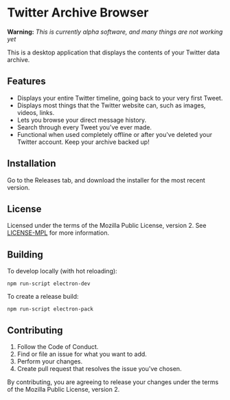 # Twitter Archive Browser

**Warning:** *This is currently alpha software, and many things
are not working yet*

This is a desktop application that displays the contents of your Twitter
data archive.

## Features

- Displays your entire Twitter timeline, going back to your very first
  Tweet.
- Displays most things that the Twitter website can, such as images,
  videos, links.
- Lets you browse your direct message history.
- Search through every Tweet you've ever made.
- Functional when used completely offline or after you've deleted your
  Twitter account. Keep your archive backed up!

## Installation

Go to the Releases tab, and download the installer for the most recent
version.

## License

Licensed under the terms of the Mozilla Public License, version 2. See
[LICENSE-MPL](./LICENSE-MPL) for more information.

## Building

To develop locally (with hot reloading):
```
npm run-script electron-dev
```

To create a release build:
```
npm run-script electron-pack
```

## Contributing

1. Follow the Code of Conduct.
2. Find or file an issue for what you want to add.
3. Perform your changes.
4. Create pull request that resolves the issue you've chosen.

By contributing, you are agreeing to release your changes under the
terms of the Mozilla Public License, version 2.
